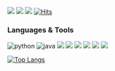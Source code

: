 
<a class="github-icon" href="https://github.com/SeungtaekLim"><img src="https://img.shields.io/badge/tistory-000000?style=flat-square&logo=tistory&logoColor=white"/></a>
<a class="gmail-icon" href="mailto:0530lim0530@gmail.com"><img src="https://img.shields.io/badge/gmail-EA4335?style=flat-square&logo=gmail&logoColor=white"/></a>
<a href="https://www.instagram.com/lim_taek2/profilecard/?igsh=c3FiYmNzeXhzaDZw"><img src="https://img.shields.io/badge/instagram-E4405F?style=flat-square&logo=instagram&logoColor=white"/></a>
[![Hits](https://hits.seeyoufarm.com/api/count/incr/badge.svg?url=https%3A%2F%2Fgithub.com%2FSeungtaekLim&count_bg=%2379C83D&title_bg=%23555555&icon=github.svg&icon_color=%23E7E7E7&title=hits&edge_flat=false)](https://hits.seeyoufarm.com)

### Languages & Tools

![python](https://img.shields.io/badge/Python-3776AB?style=for-the-badge&logo=python&logoColor=white)
![java](https://img.shields.io/badge/Java-ED8B00?style=for-the-badge&logo=openjdk&logoColor=white)
<img src="https://img.shields.io/badge/springboot-6DB33F?style=for-the-badge&logo=springboot&logoColor=white">
<img src="https://img.shields.io/badge/HTML5-E34F26?style=for-the-badge&logo=HTML5&logoColor=white">
<img src="https://img.shields.io/badge/CSS3-1572B6?style=for-the-badge&logo=CSS3&logoColor=white">
<img src="https://img.shields.io/badge/JavaScript-F7DF1E?style=for-the-badge&logo=JavaScript&logoColor=white">
<img src="https://img.shields.io/badge/Android-3DDC84?style=for-the-badge&logo=Android&logoColor=white">
<img src="https://img.shields.io/badge/c++-00599C?style=for-the-badge&logo=c%2B%2B&logoColor=white">





[![Top Langs](https://github-readme-stats.vercel.app/api/top-langs/?username=SeungtaekLim&layout=compact)](https://github.com/SeungtaekLim/github-readme-stats)
